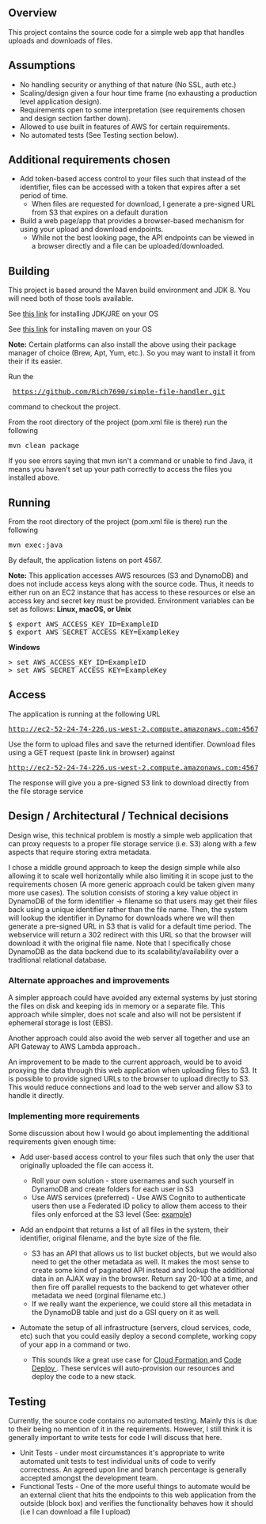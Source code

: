 ## Overview

This project contains the source code for a simple web app that handles uploads and downloads of files.

## Assumptions
- No handling security or anything of that nature (No SSL, auth etc.)
- Scaling/design given a four hour time frame (no exhausting a production level application design).
- Requirements open to some interpretation (see requirements chosen and design section farther down).
- Allowed to use built in features of AWS for certain requirements.
- No automated tests (See Testing section below).

## Additional requirements chosen
- Add token-based access control to your files such that instead of the identifier, files can be accessed with a token that expires after a set period of time. 
  - When files are requested for download, I generate a pre-signed URL from S3 that expires on a default duration
- Build a web page/app that provides a browser-based mechanism for using your upload and download endpoints. 
  - While not the best looking page, the API endpoints can be viewed in a browser directly and a file can be uploaded/downloaded.

## Building

This project is based around the Maven build environment and JDK 8. You will need both of those tools available.

See <a href="http://openjdk.java.net/install/">this link</a> for installing JDK/JRE on your OS

See <a href="https://maven.apache.org/install.html">this link</a> for installing maven on your OS

**Note:** Certain platforms can also install the above using their package manager of choice (Brew, Apt, Yum, etc.). 
So you may want to install it from their if its easier.

Run the <pre> https://github.com/Rich7690/simple-file-handler.git </pre> command to checkout the project.

From the root directory of the project (pom.xml file is there) run the following <pre>mvn clean package</pre>

If you see errors saying that mvn isn't a command or unable to find Java, it means you haven't set up your path correctly to access
the files you installed above.

## Running

From the root directory of the project (pom.xml file is there) run the following <pre>mvn exec:java</pre>

By default, the application listens on port 4567.

**Note:** This application accesses AWS resources (S3 and DynamoDB) and does not include access keys along with the source
code. Thus, it needs to either run on an EC2 instance that has access to these resources or else an access key and secret key must be provided.
Environment variables can be set as follows:
**Linux, macOS, or Unix**
<pre>
$ export AWS_ACCESS_KEY_ID=ExampleID
$ export AWS_SECRET_ACCESS_KEY=ExampleKey
</pre>
**Windows**
<pre>
> set AWS_ACCESS_KEY_ID=ExampleID
> set AWS_SECRET_ACCESS_KEY=ExampleKey
</pre>

## Access

The application is running at the following URL <pre>http://ec2-52-24-74-226.us-west-2.compute.amazonaws.com:4567/</pre>
Use the form to upload files and save the returned identifier.
Download files using a GET request (paste link in browser) against <pre>http://ec2-52-24-74-226.us-west-2.compute.amazonaws.com:4567/file/\<identifier\></pre>
The response will give you a pre-signed S3 link to download directly from the file storage service

## Design / Architectural / Technical decisions

Design wise, this technical problem is mostly a simple web application that can proxy requests to a proper file storage
service (i.e. S3) along with a few aspects that require storing extra metadata.

I chose a middle ground approach to keep the design simple while also allowing it to scale well horizontally while also limiting
it in scope just to the requirements chosen (A more generic approach could be taken given many more use cases). The solution
consists of storing a key value object in DynamoDB of the form identifier -> filename so that users may get their files back
using a unique identifier rather than the file name. Then, the system will lookup the identifier in Dynamo for downloads where
we will then generate a pre-signed URL in S3 that is valid for a default time period. The webservice will return a 302
redirect with this URL so that the browser will download it with the original file name. Note that I specifically chose
DynamoDB as the data backend due to its scalability/availability over a traditional relational database. 

### Alternate approaches and improvements

A simpler approach could have avoided any external systems by just storing the files on disk and keeping ids in memory or a separate file.
This approach while simpler, does not scale and also will not be persistent if ephemeral storage is lost (EBS).

Another approach could also avoid the web server all together and use an API Gateway to AWS Lambda approach..

An improvement to be made to the current approach, would be to avoid proxying the data through this web application when
uploading files to S3. It is possible to provide signed URLs to the browser to upload directly to S3. This would reduce
connections and load to the web server and allow S3 to handle it directly.

### Implementing more requirements
Some discussion about how I would go about implementing the additional requirements given enough time:

- Add user-based access control to your files such that only the user that originally uploaded the file can access it.
  - Roll your own solution - store usernames and such yourself in DynamoDB and create folders for each user in S3
  - Use AWS services (preferred) - Use AWS Cognito to authenticate users then use a Federated ID policy to allow them access to their files only enforced at the S3 level 
(See: <a href="https://docs.aws.amazon.com/IAM/latest/UserGuide/reference_policies_examples_s3_cognito-bucket.html">example</a>)

- Add an endpoint that returns a list of all files in the system, their identifier, original filename, and the byte size of the file. 
  - S3 has an API that allows us to list bucket objects, but we would also need to get the other metadata as well. It makes the most sense
to create some kind of paginated API instead and lookup the additional data in an AJAX way in the browser. Return say 20-100 at a time, and then
fire off parallel requests to the backend to get whatever other metadata we need (orginal filename etc.)
  - If we really want the experience, we could store all this metadata in the DynamoDB table and just do a GSI query on it as well.

- Automate the setup of all infrastructure (servers, cloud services, code, etc) such that you could easily deploy a second complete, working copy of your app in a command or two. 
  - This sounds like a great use case for <a href="https://aws.amazon.com/cloudformation/">Cloud Formation </a> and <a href="https://aws.amazon.com/codedeploy/"> Code Deploy </a>.
  These services will auto-provision our resources and deploy the code to a new stack.

## Testing

Currently, the source code contains no automated testing. Mainly this is due to their being no mention of it in the requirements.
However, I still think it is generally important to write tests for code I will discuss that here.
- Unit Tests - under most circumstances it's appropriate to write automated unit tests to test individual units of code to verify correctness. 
An agreed upon line and branch percentage is generally accepted amongst the development team.
- Functional Tests - One of the more useful things to automate would be an external client that hits the endpoints to this web
application from the outside (block box) and verifies the functionality behaves how it should (i.e  I can download a file I upload)